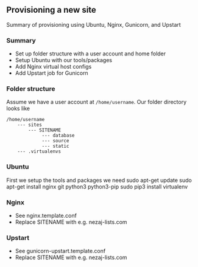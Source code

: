 ## Provisioning a new site
Summary of provisioning using Ubuntu, Nginx, Gunicorn, and Upstart

### Summary
* Set up folder structure with a user account and home folder
* Setup Ubuntu with our tools/packages
* Add Nginx virtual host configs
* Add Upstart job for Gunicorn

### Folder structure
Assume we have a user account at `/home/username`. Our folder directory looks like
```
/home/username
    --- sites
        --- SITENAME
             --- database
             --- source
             --- static
    --- .virtualenvs
```

### Ubuntu
First we setup the tools and packages we need
    sudo apt-get update
    sudo apt-get install nginx git python3 python3-pip
    sudo pip3 install virtualenv

### Nginx
* See nginx.template.conf
* Replace SITENAME with e.g. nezaj-lists.com

### Upstart
* See gunicorn-upstart.template.conf
* Replace SITENAME with e.g. nezaj-lists.com
